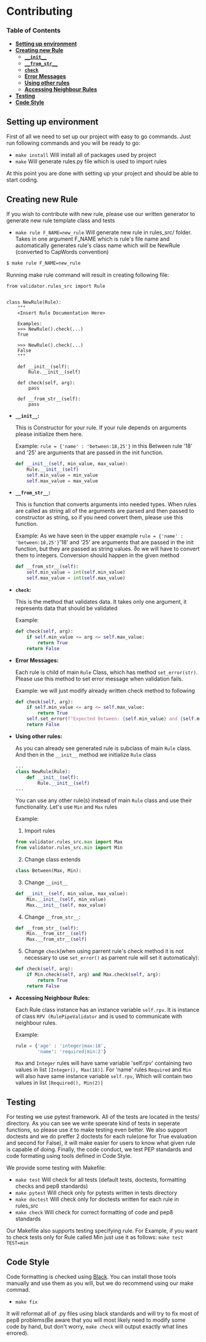 # Contributing

### Table of Contents
* **[Setting up environment](#Setting-up-environment)**
* **[Creating new Rule](#Creating-new-Rule)**
   * **[`__init__`](#init)**
   * **[`__from_str__`](#from_str)**
   * **[`check`](#check)**
   * **[Error Messages](#Error-Messages)**
   * **[Using other rules](#Using-other-rules)**
   * **[Accessing Neighbour Rules](#Accessing-Neighbour-Rules)**
* **[Testing](#Testing)**
* **[Code Style](#Code-Style)**

<a name="Setting-up-environment"></a>
## Setting up environment
First of all we need to set up our project with easy to go commands. Just run following commands and you will be ready to go:
* ``` make install ``` Will install all of packages used by project
* ``` make ``` Will generate rules.py file which is used to import rules

At this point you are done with setting up your project and should be able to start coding.

<a name="Creating-new-Rule"></a>
## Creating new Rule
If you wish to contribute with new rule, please use our written generator to generate new rule template class and tests
* ``` make rule F_NAME=new_rule ``` Will generate new rule in rules_src/ folder. Takes in one argument F_NAME which is rule's file name and automatically generates rule's class name which will be NewRule (converted to CapWords convention)

```bash
$ make rule F_NAME=new_rule 
```
Running make rule command will result in creating following file:
```python3
from validator.rules_src import Rule


class NewRule(Rule):
    """
    <Insert Rule Documentation Here>

    Examples:
    >>> NewRule().check(...)
    True

    >>> NewRule().check(...)
    False
    """

    def __init__(self):
        Rule.__init__(self)

    def check(self, arg):
        pass

    def __from_str__(self):
        pass
```

<a name="init"></a>
* **`__init__`:**

    This is Constructor for your rule. If your rule depends on arguments please initialize them here.
    
    Example:
    `rule = {'name' : 'between:18,25'}` in this Between rule '18' and '25' are arguments that are passed in the init function.
    ```python
    def __init__(self, min_value, max_value):
        Rule.__init__(self)
        self.min_value = min_value
        self.max_value = max_value
    ```
    
<a name="from_str"></a>
* **`__from_str__`:**

    This is function that converts arguments into needed types. When rules are called as string all of the arguments are parsed and then passed to constructor as string, so if you need convert them, please use this function.
    
    Example:
    As we have seen in the upper example `rule = {'name' : 'between:18,25'}`'18' and '25' are arguments that are passed in the init function, but they are passed as string values. შo we will have to convert them to integers. Conversion should happen in the given method
    ```python
    def __from_str__(self):
        self.min_value = int(self.min_value)
        self.max_value = int(self.max_value)
    ```

<a name="check"></a>
* **`check`:**

    This is the method that validates data. It takes only one argument, it represents data that should be validated
    
    Example:
    ```python
    def check(self, arg):
        if self.min_value <= arg <= self.max_value:
            return True
        return False
    ```

<a name="Error-Messages"></a>
* **Error Messages:**

    Each rule is child of main `Rule` Class, which has method `set_error(str)`. Please use this method to set error message when validation fails.
                

    Example:
    we will just modify already written check method to following
    ```python
    def check(self, arg):
        if self.min_value <= arg <= self.max_value:
            return True
        self.set_error(f"Expected Between: {self.min_value} and {self.min_value}, Got: {size}")
        return False
    ```

<a name="Using-other-rules"></a>
* **Using other rules:**

    As you can already see generated rule is subclass of main `Rule` class. And then in the `__init__` method we initialize `Rule` class 
    ```python
    ...
    class NewRule(Rule):
        def __init__(self):
            Rule.__init__(self)
    ...
    ```
    You can use any other rule(s) instead of main `Rule` class and use their functionality. Let's use `Min` and `Max` rules 
    
    Example:
    1. Import rules
    ```python
    from validator.rules_src.max import Max
    from validator.rules_src.min import Min
    ```
    2. Change class extends
    ```python
    class Between(Max, Min):
    ```
    3. Change `__init__`
    ```python
    def __init__(self, min_value, max_value):
        Min.__init__(self, min_value)
        Max.__init__(self, max_value)
    ```
    4. Change `__from_str__`:
    ```python
    def __from_str__(self):
        Min.__from_str__(self)
        Max.__from_str__(self)
    ```
    5. Change `check`(when using parrent rule's check method it is not necessary to use `set_error()` as parrent rule will set it automaticaly):
    ```python
    def check(self, arg):
        if Min.check(self, arg) and Max.check(self, arg):
            return True
        return False
    ```

<a name="Accessing-Neighbour-Rules"></a>
* **Accessing Neighbour Rules:**

    Each Rule class instance has an instance variable `self.rpv`. It is instance of class `RPV (RulePipeValidator` and is used to communicate with neighbour rules.
    
    Example:
    ```python 
    rule = {'age' : 'integer|max:18',
            'name': 'required|min:2'}
    ```
    `Max` and `Integer` rules will have same variable 'self.rpv' containing two values in list `[Integer(), Max(18)]`. For 'name' rules `Required` and `Min` will also have same instance variable `self.rpv`, Which will contain two values in list `[Required(), Min(2)]`

<a name="Testing"></a>
## Testing
For testing we use pytest framework. All of the tests are located in the tests/ directory. As you can see we write speerate kind of tests in seperate functions, so please use it to make testing even better. We also support doctests and we do preffer 2 doctests for each rule(one for True evaluation and second for False), it will make easier for users to know what given rule is capable of doing. Finally, the code conduct, we test PEP standards and code formating using tools defined in Code Style.

We provide some testing with Makefile:

* ``` make test ``` Will check for all tests (default tests, doctests, formatting checks and pep8 standards)
* ``` make pytest ``` Will check only for pytests written in tests directory
* ``` make doctest ``` Will check only for doctests written for each rule in rules_src
* ``` make check ``` Will check for correct formatting of code and pep8 standards

Our Makefile also supports testing specifying rule. For Example, if you want to check tests only for Rule called Min just use it as follows: ```make test TEST=min```

<a name="Code-Style"></a>
## Code Style
Code formatting is checked using [Black](https://github.com/psf/black). You can install those tools manually and use them as you will, but we do recommend using our make commad.

* ``` make fix ``` 

It will reformat all of .py files using black standards and will try to fix most of pep8 problems(Be aware that you will most likely need to modify some code by hand, but don't worry, ```make check``` will output exactly what lines errored).
